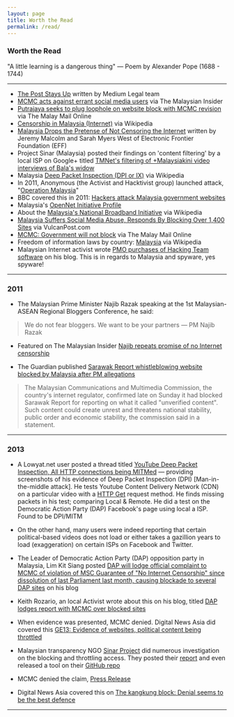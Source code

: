 ```yaml
---
layout: page
title: Worth the Read 
permalink: /read/
---
```


### Worth the Read

"A little learning is a dangerous thing" &mdash; Poem by Alexander Pope (1688 - 1744) 


- - -


- <a href="https://medium.com/medium-legal/the-post-stays-up-d222e34cb7e7" target="_blank">The Post Stays Up</a> written by Medium Legal team
- <a href="http://www.themalaysianinsider.com/malaysia/article/mcmc-acts-against-errant-social-media-users" target="_blank">MCMC acts against errant social media users</a> via The Malaysian Insider
- <a href="http://www.themalaymailonline.com/malaysia/article/putrajaya-seeks-to-plug-loophole-on-website-block-with-mcmc-revision" target="_blank">Putrajaya seeks to plug loophole on website block with MCMC revision</a> via The Malay Mail Online
- <a href="https://en.wikipedia.org/wiki/Censorship_in_Malaysia#Internet" target="_blank">Censorship in Malaysia (Internet)</a> via Wikipedia 
- <a href="https://www.eff.org/deeplinks/2015/07/malaysia-drops-pretense-not-censoring-internet" target="_blank">Malaysia Drops the Pretense of Not Censoring the Internet</a> written by Jeremy Malcolm and Sarah Myers West of Electronic Frontier Foundation (EFF)
- Project Sinar (Malaysia) posted their findings on 'content filtering' by a local ISP on Google+ titled <a href="https://plus.google.com/+SinarProjectOrg/posts/ak6opfbDxwa" target="_blank">TMNet's filtering of +Malaysiakini video interviews of Bala's widow</a>
- Malaysia <a href="https://en.wikipedia.org/wiki/Deep_packet_inspection#Malaysia" target="_blank">Deep Packet Inspection (DPI or IX)</a> via Wikipedia
- In 2011, Anonymous (the Activist and Hacktivist group) launched attack, "<a href="https://en.wikipedia.org/wiki/Timeline_of_events_associated_with_Anonymous#Operation_Malaysia" target="_blank">Operation Malaysia</a>"
- BBC covered this in 2011: <a href="http://www.bbc.com/news/world-asia-pacific-13788817" target="_blank">Hackers attack Malaysia government websites</a>
- Malaysia's <a href="https://opennet.net/research/profiles/malaysia" target="_blank">OpenNet Initiative Profile</a> 
- About the <a href="https://en.wikipedia.org/wiki/National_Broadband_Initiative_(Malaysia)" target="_blank">Malaysia's National Broadband Initiative</a> via Wikipedia
- <a href="https://vulcanpost.com/54301/malaysia-1400-websites-blocked/" target="_blank">Malaysia Suffers Social Media Abuse, Responds By Blocking Over 1,400 Sites</a> via VulcanPost.com
- <a href="http://www.themalaymailonline.com/malaysia/article/mcmc-government-will-not-block-social-media-sites" target="_blank">MCMC: Government will not block</a> via The Malay Mail Online
- Freedom of information laws by country: <a href="https://en.wikipedia.org/wiki/Freedom_of_information_laws_by_country#Malaysia" target="_blank">Malaysia</a> via Wikipedia 
- Malaysian Internet activist wrote <a href="https://www.keithrozario.com/2016/01/no-the-prime-minister-doesnt-need-spyware.html" target="_blank">PMO purchases of Hacking Team software</a> on his blog. This is in regards to Malaysia and spyware, yes spyware!


- - -


### 2011  

- The Malaysian Prime Minister Najib Razak speaking at the 1st Malaysian-ASEAN Regional Bloggers Conference, he said: 

> We do not fear bloggers. We want to be your partners &mdash; PM Najib Razak

- Featured on The Malaysian Insider <a href="http://www.themalaysianinsider.com/malaysia/article/najib-repeats-promise-of-no-internet-censorship/" target="_blank">Najib repeats promise of no Internet censorship</a> 

- The Guardian published <a href="http://www.theguardian.com/world/2015/jul/20/sarawak-report-whistleblowing-website-blocked-by-malaysia-over-pm-allegations" target="_blank">Sarawak Report whistleblowing website blocked by Malaysia after PM allegations</a> 

> The Malaysian Communications and Multimedia Commission, the country's internet regulator, confirmed late on Sunday it had blocked Sarawak Report for reporting on what it called "unverified content".
> Such content could create unrest and threatens national stability, public order and economic stability, the commission said in a statement.


- - -


### 2013

- A Lowyat.net user posted a thread titled <a href="https://forum.lowyat.net/topic/2794929" target="_blank">YouTube Deep Packet Inspection, All HTTP connections being MITMed</a> &mdash; providing screenshots of his evidence of Deep Packet Inspection (DPI) [Man-in-the-middle attack]. He tests Youtube Content Delivery Network (CDN) on a particular video with a <a href="https://www.w3.org/Protocols/rfc2616/rfc2616-sec9.html" target="_blank">HTTP Get</a> request method. He finds missing packets in his test; comparing Local &amp; Remote. He did a test on the Democratic Action Party (DAP) Facebook's page using local a ISP. Found to be DPI/MITM

- On the other hand, many users were indeed reporting that certain political-based videos does not load or either takes a gazillion years to load (exaggeration) on certain ISPs on Facebook and Twitter.

- The Leader of Democratic Action Party (DAP) opposition party in Malaysia, Lim Kit Siang posted <a href="http://blog.limkitsiang.com/2013/05/18/dap-will-lodge-official-complaint-to-mcmc-of-violation-of-msc-guarantee-of-no-internet-censorship-since-dissolution-of-last-parliament-last-month-causing-blockade-to-several-dap-sit/" target="_blank">DAP will lodge official complaint to MCMC of violation of MSC Guarantee of "No Internet Censorship" since dissolution of last Parliament last month, causing blockade to several DAP sites</a> on his blog

- Keith Rozario, an local Activist wrote about this on his blog, titled <a href="https://www.keithrozario.com/2013/05/dap-blocked-sites-tm-bluecoat-packetshaper-arbor-network.html" target="_blank">DAP lodges report with MCMC over blocked sites</a>

- When evidence was presented, MCMC denied. Digital News Asia did covered this <a href="https://www.digitalnewsasia.com/digital-economy/ge13-evidence-of-websites-political-content-being-throttled" target="_blank">GE13: Evidence of websites, political content being throttled</a> 

- Malaysian transparency NGO <a href="http://sinarproject.org/en" target="_blank">Sinar Project</a> did numerous investigation on the blocking and throttling access. They posted their <a href="https://plus.google.com/+SinarProjectOrg/posts/ak6opfbDxwa" target="_blank">report</a> and even released a tool on their <a href="https://github.com/Sinar/censortests" target="_blank">GitHub repo</a>

- MCMC denied the claim, <a href="https://www.digitalnewsasia.com/sites/default/files/files_upload/140116%20MCMC%20Statement.pdf" target="_blank">Press Release</a>

- Digital News Asia covered this on <a href="https://www.digitalnewsasia.com/insights/the-kangkung-block-denial-seems-to-be-the-best-defence" target="_blank">The kangkung block: Denial seems to be the best defence</a>


- - -
